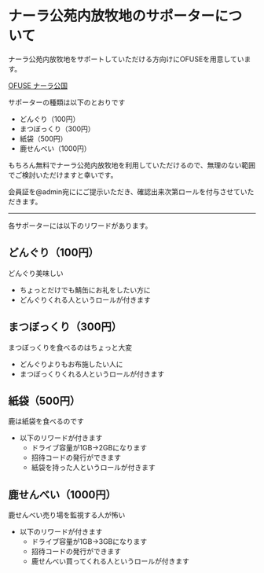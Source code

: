 # ナーラ公苑内放牧地のサポーターについて


ナーラ公苑内放牧地をサポートしていただける方向けにOFUSEを用意しています。

[OFUSE ナーラ公国](https://ofuse.me/3f2c6a39)

サポーターの種類は以下のとおりです

- どんぐり（100円）
- まつぼっくり（300円）
- 紙袋（500円）
- 鹿せんべい（1000円）

もちろん無料でナーラ公苑内放牧地を利用していただけるので、無理のない範囲でご検討いただけますと幸いです。

会員証を@admin宛ににご提示いただき、確認出来次第ロールを付与させていただきます。

****

各サポーターには以下のリワードがあります。

## どんぐり（100円）

どんぐり美味しい

- ちょっとだけでも鯖缶にお礼をしたい方に
- どんぐりくれる人というロールが付きます

## まつぼっくり（300円）

まつぼっくりを食べるのはちょっと大変

- どんぐりよりもお布施したい人に
- まつぼっくりくれる人というロールが付きます

## 紙袋（500円）

鹿は紙袋を食べるのです

- 以下のリワードが付きます
  - ドライブ容量が1GB→2GBになります
  - 招待コードの発行ができます
  - 紙袋を持った人というロールが付きます

## 鹿せんべい（1000円）

鹿せんべい売り場を監視する人が怖い

- 以下のリワードが付きます
  - ドライブ容量が1GB→3GBになります
  - 招待コードの発行ができます
  - 鹿せんべい買ってくれる人というロールが付きます